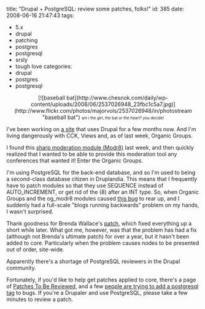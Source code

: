 title: "Drupal + PostgreSQL: review some patches, folks!"
id: 385
date: 2008-06-16 21:47:43
tags: 
- 5.x
- drupal
- patching
- postgres
- postgresql
- srsly
- tough love
categories: 
- drupal
- postgres
- postgresql

<center>[![baseball bat](http://www.chesnok.com/daily/wp-content/uploads/2008/06/2537026948_23fbc1c5a7.jpg)](http://www.flickr.com/photos/majorvols/2537026948/in/photostream "baseball bat")
<font size="-2">am i the girl, the bat or the heart? you decide!</font></center>

I've been working on [a site](http://pugs.postgresql.org/) that uses Drupal for a few months now. And I'm living dangerously with CCK, Views and, as of last week, Organic Groups.

I found this [sharp moderation module (Modr8)](http://drupal.org/project/modr8) last week, and then quickly realized that I wanted to be able to provide this moderation tool any conferences that wanted it! Enter the Organic Groups.

I'm using PostgreSQL for the back-end database, and so I'm used to being a second-class database citizen in Druplandia.  This means that I frequently have to patch modules so that they use SEQUENCE instead of AUTO_INCREMENT, or get rid of the (8) after an INT type.  So, when Organic Groups and the og_modr8 modules caused [this bug](http://drupal.org/node/128846) to rear up, and I suddenly had a full-scale "blogs running backwards" problem on my hands, I wasn't surprised. 

Thank goodness for Brenda Wallace's [patch](http://drupal.org/node/128846#comment-884840), which fixed everything up a short while later.  What got me, however, was that the problem has had a fix (although not Brenda's ultimate patch) for over a year, but it hasn't been added to core. Particularly when the problem causes nodes to be presented out of order, site-wide.  

Apparently there's a shortage of PostgreSQL reviewers in the Drupal community.

Fortunately, if you'd like to help get patches applied to core, there's a page of [Patches To Be Reviewed](http://groups.drupal.org/node/6980), and a few [people are trying to add a postgresql tag](http://groups.drupal.org/node/9103#comment-28376) to bugs.  If you're a Drupaler and use PostgreSQL, please take a few minutes to review a patch.
